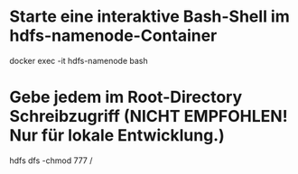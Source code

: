 # Starte eine interaktive Bash-Shell im hdfs-namenode-Container
docker exec -it hdfs-namenode bash
# Gebe jedem im Root-Directory Schreibzugriff (NICHT EMPFOHLEN! Nur für lokale Entwicklung.)
hdfs dfs -chmod 777 /